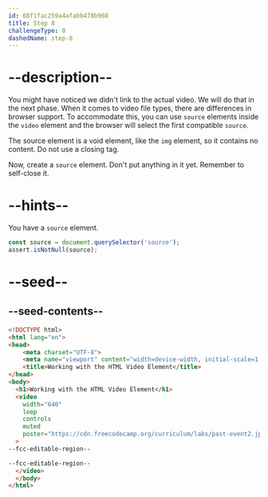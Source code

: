 ```yaml
---
id: 68f1fac259a4afabb478b960
title: Step 8
challengeType: 0
dashedName: step-8
---
```


# --description--

You might have noticed we didn't link to the actual video.
We will do that in the next phase. When it comes to video file types,
there are differences in browser support. To accommodate this, you can
use `source` elements inside the `video` element and the browser will select
the first compatible `source`.

The source element is a void element, like the `img` element, so it contains no content. 
Do not use a closing tag.

Now, create a `source` element. Don't put anything in it yet.
Remember to self-close it.


# --hints--

You have a `source` element.

```js
const source = document.querySelector('source');
assert.isNotNull(source);
```

# --seed--

## --seed-contents--

```html
<!DOCTYPE html>
<html lang="en">
<head>
    <meta charset="UTF-8">
    <meta name="viewport" content="width=device-width, initial-scale=1.0">
    <title>Working with the HTML Video Element</title>
</head>
<body>
  <h1>Working with the HTML Video Element</h1>
  <video
    width="640"
    loop
    controls
    muted
    poster="https://cdn.freecodecamp.org/curriculum/labs/past-event2.jpg"
  >
--fcc-editable-region--

--fcc-editable-region--
  </video>
  </body>
</html>
```

